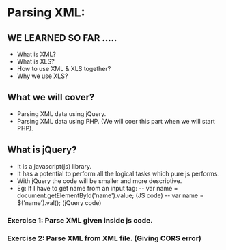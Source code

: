 # Parsing XML:

## WE LEARNED SO FAR .....
- What is XML?
- What is XLS?
- How to use XML & XLS together?
- Why we use XLS?

## What we will cover?
- Parsing XML data using jQuery.
- Parsing XML data using PHP. (We will coer this part when we will start PHP).

## What is jQuery?
- It is a javascript(js) library. 
- It has a potential to perform all the logical tasks which pure js performs.
- With jQuery the code will be smaller and more descriptive.
- Eg: If I have to get name from an input tag:
   -- var name = document.getElementById('name').value; (JS code)
   -- var name = $('name').val(); (jQuery code)

### Exercise 1: Parse XML given inside js code.
### Exercise 2: Parse XML from XML file. (Giving CORS error)
